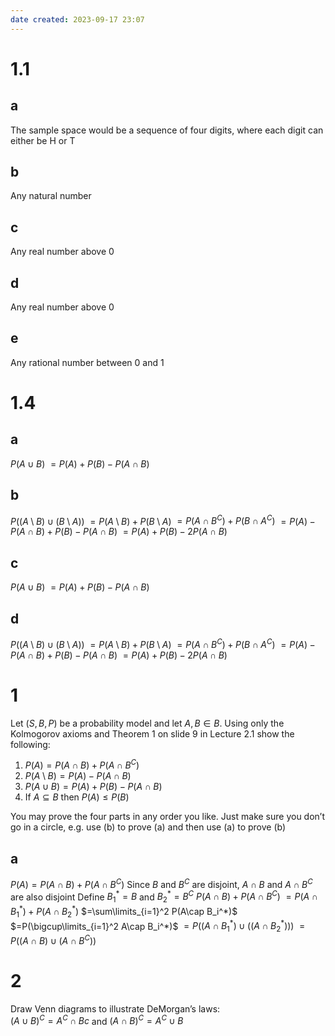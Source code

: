 ```yaml
---
date created: 2023-09-17 23:07
---
```


# 1.1

## a

The sample space would be a sequence of four digits, where each digit can either be H or T

## b

Any natural number

## c

Any real number above 0

## d

Any real number above 0

## e

Any rational number between 0 and 1

# 1.4

## a

$P(A\cup B)$
$=P(A)+P(B)-P(A\cap B)$
## b

$P((A\setminus B)\cup(B\setminus A))$
$=P(A\setminus B)+P(B\setminus A)$
$=P(A\cap B^C)+P(B\cap A^C)$
$=P(A)-P(A\cap B)+P(B)-P(A\cap B)$
$=P(A)+P(B)-2P(A\cap B)$

## c

$P(A\cup B)$
$=P(A)+P(B)-P(A\cap B)$

## d

$P((A\setminus B)\cup(B\setminus A))$
$=P(A\setminus B)+P(B\setminus A)$
$=P(A\cap B^C)+P(B\cap A^C)$
$=P(A)-P(A\cap B)+P(B)-P(A\cap B)$
$=P(A)+P(B)-2P(A\cap B)$

# 1

Let $(S, B, P)$ be a probability model and let $A, B\in B$. Using only the Kolmogorov axioms and Theorem 1 on slide 9 in Lecture 2.1 show the following:  
1. $P(A) = P (A \cap B) + P (A \cap B^C)$
2. $P(A\setminus B)=P(A)-P(A\cap B)$
3. $P(A\cup B)=P(A)+P(B)-P(A\cap B)$
4. If $A\subseteq B$ then $P(A)\le P(B)$

You may prove the four parts in any order you like. Just make sure you don’t go in a circle, e.g. use (b) to prove (a) and then use (a) to prove (b)

## a

$P(A) = P (A \cap B) + P (A \cap B^C)$
Since $B$ and $B^C$ are disjoint, $A\cap B$ and $A\cap B^C$ are also disjoint
Define $B_1^*=B$ and $B_2^*=B^C$
$P(A\cap B)+P(A\cap B^C)$
$=P(A\cap B_1^*)+P(A\cap B_2^*)$
$=\sum\limits_{i=1}^2 P(A\cap B_i^*)$
$=P(\bigcup\limits_{i=1}^2 A\cap B_i^*)$
$=P((A\cap B_1^*)\cup((A\cap B_2^*)))$
$=P((A\cap B)\cup(A\cap B^C))$
# 2
Draw Venn diagrams to illustrate DeMorgan’s laws:  
$(A\cup B)^C=A^C\cap Bc$ and $(A\cap B)^C=A^C\cup B$

